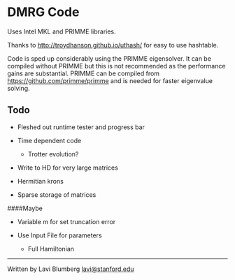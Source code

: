 DMRG Code
====

Uses Intel MKL and PRIMME libraries.

Thanks to http://troydhanson.github.io/uthash/ for easy to use hashtable.

Code is sped up considerably using the PRIMME eigensolver. It can be compiled without PRIMME but this is not recommended as the performance gains are substantial.
PRIMME can be compiled from https://github.com/primme/primme and is needed for faster eigenvalue solving.

Todo
----

- Fleshed out runtime tester and progress bar

- Time dependent code
	- Trotter evolution?

- Write to HD for very large matrices

- Hermitian krons

- Sparse storage of matrices

####Maybe

- Variable m for set truncation error

- Use Input File for parameters
	- Full Hamiltonian


-----

Written by Lavi Blumberg <lavi@stanford.edu>
